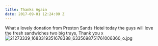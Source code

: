 ```yaml
---
title: Thanks Again
date: 2017-09-01 12:24:00 Z
---
```


What a lovely donation from Preston Sands Hotel today the guys will love the fresh sandwiches two big trays, Thank you x![21273339_1683319351678388_6335698751761006360_o.jpg](/uploads/21273339_1683319351678388_6335698751761006360_o.jpg)